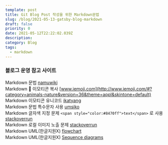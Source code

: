 ```yaml
---
template: post
title: Git Blog Post 작성을 위한 Markdown문법
slug: /blog/2021-05-13-gatsby-blog-markdown
draft: false
priority: 0
date: 2021-05-12T22:22:02.039Z
description:
category: Blog
tags:
  - markdown
---
```


### 블로그 운영 참고 사이트

Markdown 문법 [namuwiki](https://namu.wiki/w/%EB%A7%88%ED%81%AC%EB%8B%A4%EC%9A%B4)  
Markdown 🐰 이모티콘 복사 [www.iemoji.com](http://www.iemoji.com/#?category=animals-nature&version=36&theme=appl&skintone=default)  
Markdown 이모티콘 유니코드 [ikatyang](https://github.com/ikatyang/emoji-cheat-sheet/blob/master/README.md#emoji-cheat-sheet)  
Markdown 문법 특수문자 사용 [umsiko](http://www.umsiko.co.za/links/specchar.html)  
Markdown 글자색 지정 문제 `<span style="color:#8470ff">text</span>` 로 사용 [stackoverrun](https://stackoverrun.com/ko/q/9777174)  
Markdown 로컬 이미지 노출 문제 [stackoverrun](https://stackoverrun.com/ko/q/11449040)  
Markdown UML(한글지원X) [flowchart](http://flowchart.js.org/)  
Markdown UML(한글지원X) [Sequence diagrams](https://bramp.github.io/js-sequence-diagrams/)
